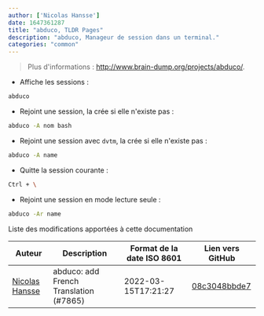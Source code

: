```yaml
---
author: ['Nicolas Hansse']
date: 1647361287
title: "abduco, TLDR Pages"
description: "abduco, Manageur de session dans un terminal."
categories: "common"
---
```

> Plus d'informations : <http://www.brain-dump.org/projects/abduco/>.

- Affiche les sessions :

```bash
abduco
```

- Rejoint une session, la crée si elle n'existe pas :

```bash
abduco -A nom bash
```

- Rejoint une session avec `dvtm`, la crée si elle n'existe pas :

```bash
abduco -A name
```

- Quitte la session courante :

```bash
Ctrl + \
```

- Rejoint une session en mode lecture seule :

```bash
abduco -Ar name
```
Liste des modifications apportées à cette documentation


Auteur | Description | Format de la date ISO 8601 | Lien vers GitHub
------|-----|-----|-----
[Nicolas Hansse](mailto:nico.hansse@gmail.com) | abduco: add French Translation (#7865) | 2022-03-15T17:21:27 | [08c3048bbde7](https://github.com/tldr-pages/tldr/commit/08c3048bbde7d03111acdc8e73d7e5f81638a341)

